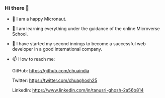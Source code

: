 ### Hi there 👋



- 🌱 I am a happy Micronaut.
- 🌱 I am learning everything under the guidance of the online Microverse School. 
- 👯 I have started my second innings to become a successful web developer in a good international company. 


- 📫 How to reach me: 

    GitHub: https://github.com/chuaindia
    
    Twitter: https://twitter.com/chuaghosh25
    
    LinkedIn: https://www.linkedin.com/in/tanusri-ghosh-2a56b814
    
 

